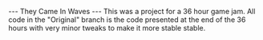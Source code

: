 --- They Came In Waves ---
This was a project for a 36 hour game jam.
All code in the "Original" branch is the code presented at the end of the 36 hours with very minor tweaks to make it more stable stable.